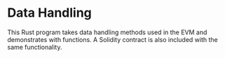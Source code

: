 # Data Handling
This Rust program takes data handling methods used in the EVM and demonstrates with functions. 
A Solidity contract is also included with the same functionality. 